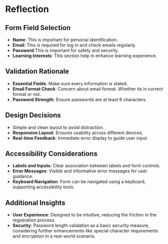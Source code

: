 # Reflection

## Form Field Selection
- **Name**: This is important for personal identification.
- **Email**: This is required for log in and check emails regularly.
- **Password**:This is important for safety and security.
- **Learning Interests**: This section help in enhance learning experience. 

## Validation Rationale
- **Essential Fields**: Make sure every information is stated. 
- **Email Format Check**: Concern about email format. Whether its in correct format or not. 
- **Password Strength**: Ensure passwords are at least 6 characters. 

## Design Decisions
- Simple and clean layout to avoid distraction.
- **Responsive Layout**: Ensures usability across different devices.
- **Real-time Feedback**: Immediate error display to guide user input.

## Accessibility Considerations
- **Labels and Inputs**: Clear association between labels and form controls.
- **Error Messages**: Visible and informative error messages for user guidance.
- **Keyboard Navigation**: Form can be navigated using a keyboard, supporting accessibility tools.

## Additional Insights
- **User Experience**: Designed to be intuitive, reducing the friction in the registration process.
- **Security**: Password length validation as a basic security measure, considering further enhancements like special character requirements and encryption in a real-world scenario.
